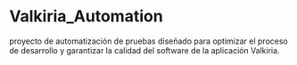 # Valkiria_Automation
proyecto de automatización de pruebas diseñado para optimizar el proceso de desarrollo y garantizar la calidad del software de la aplicación Valkiria.
